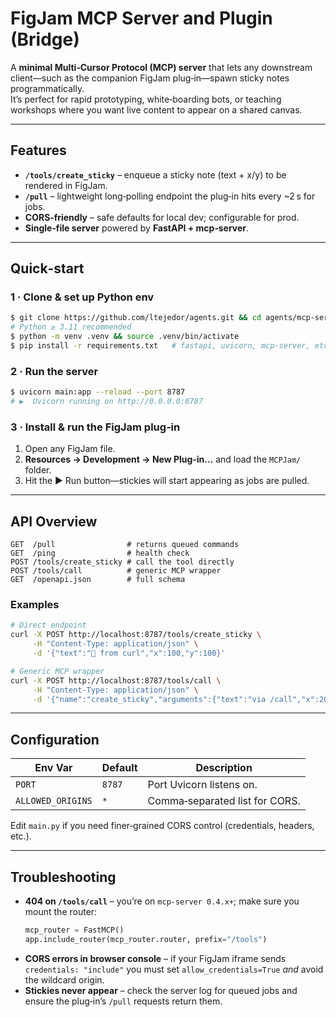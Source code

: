 # FigJam MCP Server and Plugin (Bridge)

A **minimal Multi‑Cursor Protocol (MCP) server** that lets any downstream client—such as the companion FigJam plug‑in—spawn sticky notes programmatically.  
It’s perfect for rapid prototyping, white‑boarding bots, or teaching workshops where you want live content to appear on a shared canvas.

---

## Features

* **`/tools/create_sticky`** – enqueue a sticky note (text + x/y) to be rendered in FigJam.
* **`/pull`** – lightweight long‑polling endpoint the plug‑in hits every ~2 s for jobs.
* **CORS‑friendly** – safe defaults for local dev; configurable for prod.
* **Single‑file server** powered by **FastAPI + mcp‑server**.

---

## Quick‑start

### 1 · Clone & set up Python env
```bash
$ git clone https://github.com/ltejedor/agents.git && cd agents/mcp-servers/mcp_server
# Python ≥ 3.11 recommended
$ python -m venv .venv && source .venv/bin/activate
$ pip install -r requirements.txt   # fastapi, uvicorn, mcp‑server, etc.
```

### 2 · Run the server
```bash
$ uvicorn main:app --reload --port 8787
# ▶  Uvicorn running on http://0.0.0.0:8787
```

### 3 · Install & run the FigJam plug‑in
1. Open any FigJam file.
2. **Resources → Development → New Plug‑in…** and load the `MCPJam/` folder.
3. Hit the ▶ Run button—stickies will start appearing as jobs are pulled.

---

## API Overview

```text
GET  /pull                # returns queued commands
GET  /ping                # health check
POST /tools/create_sticky # call the tool directly
POST /tools/call          # generic MCP wrapper
GET  /openapi.json        # full schema
```

### Examples

```bash
# Direct endpoint
curl -X POST http://localhost:8787/tools/create_sticky \
     -H "Content-Type: application/json" \
     -d '{"text":"👋 from curl","x":100,"y":100}'

# Generic MCP wrapper
curl -X POST http://localhost:8787/tools/call \
     -H "Content-Type: application/json" \
     -d '{"name":"create_sticky","arguments":{"text":"via /call","x":200,"y":200}}'
```

---

## Configuration

| Env Var | Default | Description |
|---------|---------|-------------|
| `PORT`  | `8787`  | Port Uvicorn listens on. |
| `ALLOWED_ORIGINS` | `*` | Comma‑separated list for CORS. |

Edit `main.py` if you need finer‑grained CORS control (credentials, headers, etc.).

---

## Troubleshooting

* **404 on `/tools/call`** – you’re on `mcp‑server 0.4.x+`; make sure you mount the router:
  ```python
  mcp_router = FastMCP()
  app.include_router(mcp_router.router, prefix="/tools")
  ```
* **CORS errors in browser console** – if your FigJam iframe sends `credentials: "include"` you must set `allow_credentials=True` *and* avoid the wildcard origin.
* **Stickies never appear** – check the server log for queued jobs and ensure the plug‑in’s `/pull` requests return them.

